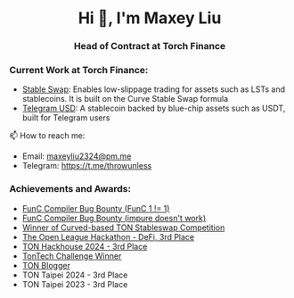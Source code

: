 <h1 align="center">Hi 👋, I'm Maxey Liu</h1>
<h3 align="center">Head of Contract at Torch Finance</h3>

<h3 align="left">Current Work at Torch Finance:</h3>

- [Stable Swap](https://t.me/torch_finance_bot): Enables low-slippage trading for assets such as LSTs and stablecoins. It is built on the Curve Stable Swap formula
- [Telegram USD](https://t.me/tgusd_official_bot): A stablecoin backed by blue-chip assets such as USDT, built for Telegram users 

📫 How to reach me: 
- Email: maxeyliu2324@pm.me
- Telegram: https://t.me/throwunless

<h3 align="left">Achievements and Awards:</h3>
<ul>
  <li><a href="https://github.com/ton-blockchain/ton/issues/1022">FunC Compiler Bug Bounty (FunC 1 != 1)</a></li>
  <li><a href="https://github.com/ton-blockchain/ton/issues/1283">FunC Compiler Bug Bounty (impure doesn't work)</a></li>
  <li><a href="https://blog.ton.org/infrastructures-for-stable-assets-with-curve">Winner of Curved-based TON Stableswap Competition</a></li>
  <li><a href="https://www.youtube.com/clip/UgkxuXNcNKutYLyvdjmAIfHfj3yM4uGHHtUf">The Open League Hackathon - DeFi, 3rd Place</a></li>
  <li><a href="https://x.com/BuildOnTON/status/1779566487361163699">TON Hackhouse 2024 - 3rd Place</a></li>
  <li><a href="https://t.me/tontech/96">TonTech Challenge Winner</a></li>
  <li><a href="https://medium.com/@ipromise2324">TON Blogger</a></li>
  <li>TON Taipei 2024 - 3rd Place</li>
  <li>TON Taipei 2023 - 3rd Place</li>
</ul>
